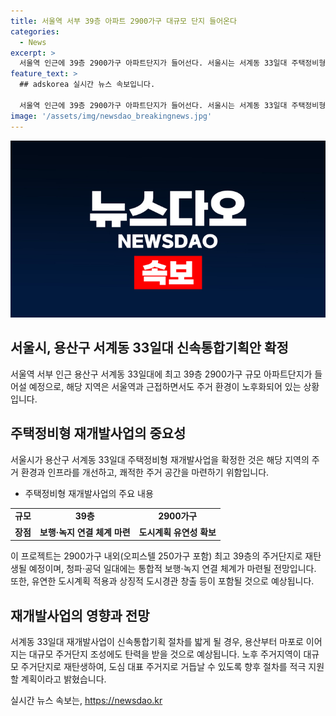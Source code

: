 ```yaml
---
title: 서울역 서부 39층 아파트 2900가구 대규모 단지 들어온다
categories:
  - News
excerpt: >
  서울역 인근에 39층 2900가구 아파트단지가 들어선다. 서울시는 서계동 33일대 주택정비형 재개발사업의 신속통합기획을 확정했다. 지상 철도로 보행과 차량 동선이 단절되어 불편한 주거 환경을 개선하고, 청파·공덕 일대에 보행·녹지 연결 체계가 마련될 예정. 노후 주거지역이 대규모 주거단지로 재탄생하며 변화 예상.
feature_text: >
  ## adskorea 실시간 뉴스 속보입니다.

  서울역 인근에 39층 2900가구 아파트단지가 들어선다. 서울시는 서계동 33일대 주택정비형 재개발사업의 신속통합기획을 확정했다. 지상 철도로 보행과 차량 동선이 단절되어 불편한 주거 환경을 개선하고, 청파·공덕 일대에 보행·녹지 연결 체계가 마련될 예정. 노후 주거지역이 대규모 주거단지로 재탄생하며 변화 예상.
image: '/assets/img/newsdao_breakingnews.jpg'
---
```


<p><img src="/assets/img/newsdao_breakingnews.jpg" alt="adskorea 속보" /></p>

<h2 data-ke-size="size26">서울시, 용산구 서계동 33일대 신속통합기획안 확정</h2>

<p data-ke-size="size16">서울역 서부 인근 용산구 서계동 33일대에 최고 39층 2900가구 규모 아파트단지가 들어설 예정으로, 해당 지역은 서울역과 근접하면서도 주거 환경이 노후화되어 있는 상황입니다.</p>

<h2 data-ke-size="size24">주택정비형 재개발사업의 중요성</h2>

<p data-ke-size="size16">서울시가 용산구 서계동 33일대 주택정비형 재개발사업을 확정한 것은 해당 지역의 주거 환경과 인프라를 개선하고, 쾌적한 주거 공간을 마련하기 위함입니다.</p>

<ul>
<li>주택정비형 재개발사업의 주요 내용</li>
</ul>

<table>
<tbody>
<tr>
<td style="text-align: center; height: 17px;"><b>규모</b></td>
<td style="text-align: center; height: 17px;"><b>39층</b></td>
<td style="text-align: center; height: 17px;"><b>2900가구</b></td>
</tr>
<tr>
<td style="text-align: center; height: 17px;"><b>장점</b></td>
<td style="text-align: center; height: 17px;"><b>보행·녹지 연결 체계 마련</b></td>
<td style="text-align: center; height: 17px;"><b>도시계획 유연성 확보</b></td>
</tr>
</tbody>
</table>

<p data-ke-size="size16">이 프로젝트는 2900가구 내외(오피스텔 250가구 포함) 최고 39층의 주거단지로 재탄생될 예정이며, 청파·공덕 일대에는 통합적 보행·녹지 연결 체계가 마련될 전망입니다. 또한, 유연한 도시계획 적용과 상징적 도시경관 창출 등이 포함될 것으로 예상됩니다.</p>

<h2 data-ke-size="size24">재개발사업의 영향과 전망</h2>

<p data-ke-size="size16">서계동 33일대 재개발사업이 신속통합기획 절차를 밟게 될 경우, 용산부터 마포로 이어지는 대규모 주거단지 조성에도 탄력을 받을 것으로 예상됩니다. 노후 주거지역이 대규모 주거단지로 재탄생하여, 도심 대표 주거지로 거듭날 수 있도록 향후 절차를 적극 지원할 계획이라고 밝혔습니다.</p>
실시간 뉴스 속보는, <a href="https://newsdao.kr" rel="dofollow">https://newsdao.kr</a>



